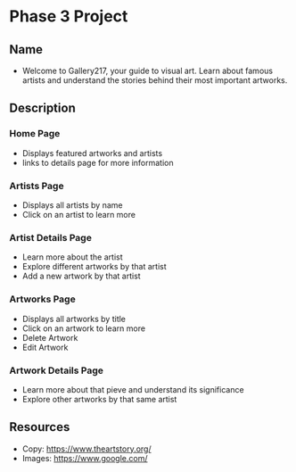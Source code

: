 # Phase 3 Project

## Name

- Welcome to Gallery217, your guide to visual art. Learn about famous artists and understand the stories behind their most important artworks.

## Description

### Home Page
- Displays featured artworks and artists
- links to details page for more information

### Artists Page
- Displays all artists by name
- Click on an artist to learn more

### Artist Details Page
- Learn more about the artist
- Explore different artworks by that artist 
- Add a new artwork by that artist

### Artworks Page
- Displays all artworks by title
- Click on an artwork to learn more
- Delete Artwork
- Edit Artwork

### Artwork Details Page
- Learn more about that pieve and understand its significance
- Explore other artworks by that same artist

## Resources
- Copy: https://www.theartstory.org/
- Images: https://www.google.com/